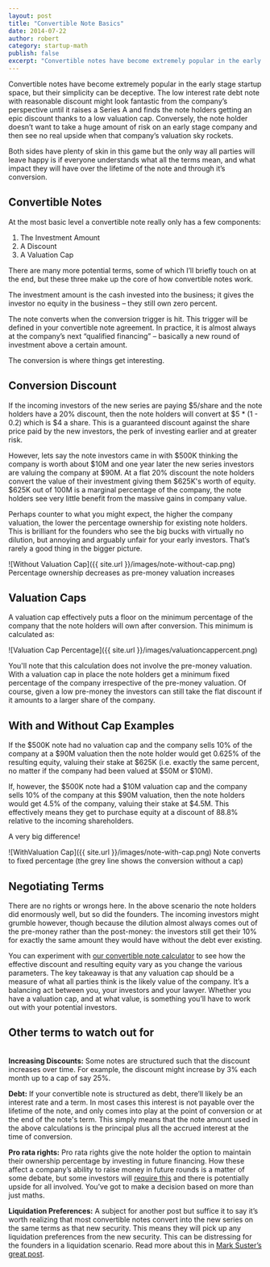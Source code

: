 ```yaml
---
layout: post
title: "Convertible Note Basics"
date: 2014-07-22
author: robert
category: startup-math
publish: false
excerpt: "Convertible notes have become extremely popular in the early stage startup space, but their simplicity can be deceptive."
---
```


Convertible notes have become extremely popular in the early stage startup space, but their simplicity can be deceptive. The low interest rate debt note with reasonable discount might look fantastic from the company’s perspective until it raises a Series A and finds the note holders getting an epic discount thanks to a low valuation cap. Conversely, the note holder doesn’t want to take a huge amount of risk on an early stage company and then see no real upside when that company’s valuation sky rockets.

Both sides have plenty of skin in this game but the only way all parties will leave happy is if everyone understands what all the terms mean, and what impact they will have over the lifetime of the note and through it’s conversion.

<h2 style="text-align: left">Convertible Notes</h2>

At the most basic level a convertible note really only has a few components:

1. The Investment Amount
2. A Discount
3. A Valuation Cap

There are many more potential terms, some of which I’ll briefly touch on at the end, but these three make up the core of how convertible notes work.

The investment amount is the cash invested into the business; it gives the investor no equity in the business &ndash; they still own zero percent.

The note converts when the conversion trigger is hit. This trigger will be defined in your convertible note agreement. In practice, it is almost always at the company’s next “qualified financing” &ndash; basically a new round of investment above a certain amount.

The conversion is where things get interesting.

<h2 style="text-align: left">Conversion Discount</h2>
If the incoming investors of the new series are paying $5/share and the note holders have a 20% discount, then the note holders will convert at $5 * (1 - 0.2) which is $4 a share. This is a guaranteed discount against the share price paid by the new investors, the perk of investing earlier and at greater risk.

However, lets say the note investors came in with $500K thinking the company is worth about $10M and one year later the new series investors are valuing the company at $90M. At a flat 20% discount the note holders convert the value of their investment giving them $625K's worth of equity. $625K out of 100M is a marginal percentage of the company, the note holders see very little benefit from the massive gains in company value.

Perhaps counter to what you might expect, the higher the company valuation, the lower the percentage ownership for existing note holders. This is brilliant for the founders who see the big bucks with virtually no dilution, but annoying and arguably unfair for your early investors. That’s rarely a good thing in the bigger picture.


![Without Valuation Cap]({{ site.url }}/images/note-without-cap.png)
<span class="image-caption">Percentage ownership decreases as pre-money valuation increases</span>

<h2 style="text-align: left">Valuation Caps</h2>
A valuation cap effectively puts a floor on the minimum percentage of the company that the note holders will own after conversion. This minimum is calculated as:

![Valuation Cap Percentage]({{ site.url }}/images/valuationcappercent.png)

You'll note that this calculation does not involve the pre-money valuation. With a valuation cap in place the note holders get a minimum fixed percentage of the company irrespective of the pre-money valuation. Of course, given a low pre-money the investors can still take the flat discount if it amounts to a larger share of the company.

<h2 style="text-align: left">With and Without Cap Examples</h2>
If the $500K note had no valuation cap and the company sells 10% of the company at a  $90M valuation then the note holder would get 0.625% of the resulting equity, valuing their stake at $625K (i.e. exactly the same percent, no matter if the company had been valued at $50M or $10M).

If, however, the $500K note had a $10M valuation cap and the company sells 10% of the company at this $90M valuation, then the note holders would get 4.5% of the company, valuing their stake at $4.5M. This effectively means they get to purchase equity at a discount of 88.8% relative to the incoming shareholders.

A very big difference!

![WithValuation Cap]({{ site.url }}/images/note-with-cap.png)
<span class="image-caption">Note converts to fixed percentage (the grey line shows the conversion without a cap)</span>

<h2 style="text-align: left">Negotiating Terms</h2>
There are no rights or wrongs here. In the above scenario the note holders did enormously well, but so did the founders. The incoming investors might grumble however, though because the dilution almost always comes out of the pre-money rather than the post-money: the investors still get their 10% for exactly the same amount they would have without the debt ever existing.

You can experiment with [our convertible note calculator](https://sharewave.com/features/convertible-notes) to see how the effective discount and resulting equity vary as you change the various parameters. The key takeaway is that any valuation cap should be a measure of what all parties think is the likely value of the company.
It’s a balancing act between you, your investors and your lawyer. Whether you have a valuation cap, and at what value, is something you’ll have to work out with your potential investors.

<h2 style="text-align: left">Other terms to watch out for</h2>
<br>
<b>Increasing Discounts:</b> Some notes are structured such that the discount increases over time. For example, the discount might increase by 3% each month up to a cap of say 25%.

<b>Debt:</b> If your convertible note is structured as debt, there’ll likely be an interest rate and a term. In most cases this interest is not payable over the lifetime of the note, and only comes into play at the point of conversion or at the end of the note's term. This simply means that the note amount used in the above calculations is the principal plus all the accrued interest at the time of conversion.

<b>Pro rata rights:</b> Pro rata rights give the note holder the option to maintain their ownership percentage by investing in future financing. How these affect a company’s ability to raise money in future rounds is a matter of some debate, but some investors will [require this](http://gothamgal.com/2012/06/pro-rata-rights/) and there is potentially upside for all involved. You’ve got to make a decision based on more than just maths.

<b>Liquidation Preferences:</b> A subject for another post but suffice it to say it’s worth realizing that most convertible notes convert into the new series on the same terms as that new security. This means they will pick up any liquidation preferences from the new security. This can be distressing for the founders in a liquidation scenario. Read more about this in [Mark Suster’s great post](http://www.bothsidesofthetable.com/2012/09/05/the-truth-about-convertible-debt-at-startups-and-the-hidden-terms-you-didnt-understand/).
